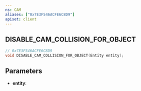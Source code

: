 ```yaml
---
ns: CAM
aliases: ["0x7E3F546ACFE6C8D9"]
apiset: client
---
```

## DISABLE_CAM_COLLISION_FOR_OBJECT

```c
// 0x7E3F546ACFE6C8D9
void DISABLE_CAM_COLLISION_FOR_OBJECT(Entity entity);
```


## Parameters
* **entity**:



